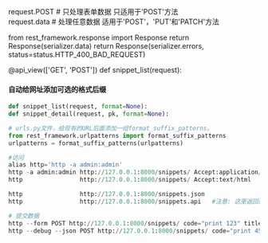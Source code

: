 request.POST  # 只处理表单数据  只适用于'POST'方法  
request.data  # 处理任意数据  适用于'POST'，'PUT'和'PATCH'方法

from rest_framework.response import Response
return Response(serializer.data)
return Response(serializer.errors, status=status.HTTP_400_BAD_REQUEST)

@api_view(['GET', 'POST'])
def snippet_list(request):

#### 自动给网址添加可选的格式后缀
```python
def snippet_list(request, format=None):
def snippet_detail(request, pk, format=None):

# urls.py文件，给现有的URL后面添加一组format_suffix_patterns。
from rest_framework.urlpatterns import format_suffix_patterns
urlpatterns = format_suffix_patterns(urlpatterns)

#访问
alias http='http -a admin:admin'
http -a admin:admin http://127.0.0.1:8000/snippets/ Accept:application/json
http                http://127.0.0.1:8000/snippets/ Accept:text/html   #注意: 这里返回的并不是json数据的字符串形式

http                http://127.0.0.1:8000/snippets.json
http                http://127.0.0.1:8000/snippets.api   #注意: 这里返回的并不是json数据的字符串形式

# 提交数据
http --form POST http://127.0.0.1:8000/snippets/ code="print 123" title='my snippet'   #测试未成功
http --debug --json POST http://127.0.0.1:8000/snippets/ code="print 456" title="test-python"
```
